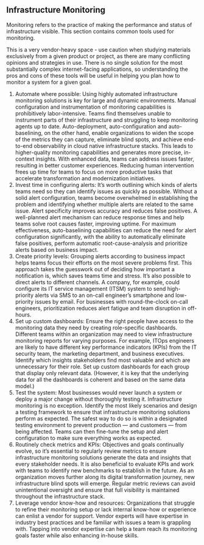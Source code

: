 ## Infrastructure Monitoring
Monitoring refers to the practice of making the performance and status of infrastructure visible. This section contains common tools used for monitoring.

This is a very vendor-heavy space - use caution when studying materials exclusively from a given product or project, as there are many conflicting opinions and strategies in use. There is no single solution for the most substantially complex internet-facing applications, so understanding the pros and cons of these tools will be useful in helping you plan how to monitor a system for a given goal.

1. Automate where possible: Using highly automated infrastructure monitoring solutions is key for large and dynamic environments. Manual configuration and instrumentation of monitoring capabilities is prohibitively labor-intensive. Teams find themselves unable to instrument parts of their infrastructure and struggling to keep monitoring agents up to date. Auto-deployment, auto-configuration and auto-baselining, on the other hand, enable organizations to widen the scope of the metrics they can capture, eliminate blind spots, and achieve end-to-end observability in cloud native infrastructure stacks. This leads to higher-quality monitoring capabilities and generates more precise, in-context insights. With enhanced data, teams can address issues faster, resulting in better customer experiences. Reducing human intervention frees up time for teams to focus on more productive tasks that accelerate transformation and modernization initiatives.
2. Invest time in configuring alerts: It’s worth outlining which kinds of alerts teams need so they can identify issues as quickly as possible. Without a solid alert configuration, teams become overwhelmed in establishing the problem and identifying whether multiple alerts are related to the same issue. Alert specificity improves accuracy and reduces false positives. A well-planned alert mechanism can reduce response times and help teams solve root causes faster, improving uptime. For maximum effectiveness, auto-baselining capabilities can reduce the need for alert configuration significantly, with the ability to automatically eliminate false positives, perform automatic root-cause-analysis and prioritize alerts based on business impact.
3. Create priority levels: Grouping alerts according to business impact helps teams focus their efforts on the most severe problems first. This approach takes the guesswork out of deciding how important a notification is, which saves teams time and stress. It’s also possible to direct alerts to different channels. A company, for example, could configure its IT service management (ITSM) system to send high-priority alerts via SMS to an on-call engineer’s smartphone and low-priority issues by email. For businesses with round-the-clock on-call engineers, prioritization reduces alert fatigue and team disruption in off-hours.
4. Set up custom dashboards: Ensure the right people have access to the monitoring data they need by creating role-specific dashboards. Different teams within an organization may need to view infrastructure monitoring reports for varying purposes. For example, ITOps engineers are likely to have different key performance indicators (KPIs) from the IT security team, the marketing department, and business executives. Identify which insights stakeholders find most valuable and which are unnecessary for their role. Set up custom dashboards for each group that display only relevant data. (However, it is key that the underlying data for all the dashboards is coherent and based on the same data model.)
5. Test the system: Most businesses would never launch a system or deploy a major change without thoroughly testing it. Infrastructure monitoring is no exception. Identify the most likely scenarios and design a testing framework to ensure that infrastructure monitoring solutions perform as expected. The safest way to do so is within a designated testing environment to prevent production — and customers — from being affected. Teams can then fine-tune the setup and alert configuration to make sure everything works as expected.
6. Routinely check metrics and KPIs: Objectives and goals continually evolve, so it’s essential to regularly review metrics to ensure infrastructure monitoring solutions generate the data and insights that every stakeholder needs. It is also beneficial to evaluate KPIs and work with teams to identify new benchmarks to establish in the future. As an organization moves further along its digital transformation journey, new infrastructure blind spots will emerge. Regular metric reviews can avoid unintentional oversight and ensure that full visibility is maintained throughout the infrastructure stack.
7. Leverage vendor know-how and resources: Organizations that struggle to refine their monitoring setup or lack internal know-how or experience can enlist a vendor for support. Vendor experts will have expertise in industry best practices and be familiar with issues a team is grappling with. Tapping into vendor expertise can help a team reach its monitoring goals faster while also enhancing in-house skills.